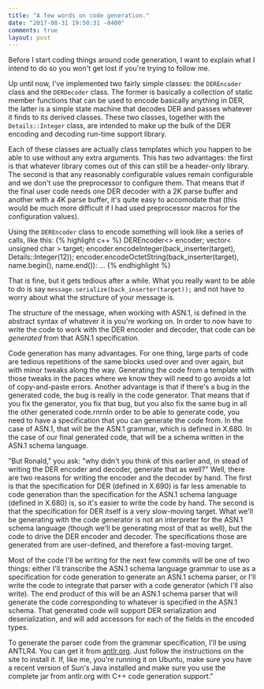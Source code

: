 ```yaml
---
title: "A few words on code generation."
date: "2017-08-31 19:50:31 -0400"
comments: true
layout: post
---
```

Before I start coding things around code generation, I want to explain what I intend to do so you won't get lost if you're trying to follow me.

Up until now, I've implemented two fairly simple classes: the `DEREncoder` class and the `DERDecoder` class. The former is basically a collection of static member functions that can be used to encode basically anything in DER, the latter is a simple state machine that decodes DER and passes whatever it finds to its derived classes. These two classes, together with the `Details::Integer` class, are intended to make up the bulk of the DER encoding and decoding run-time support library.

Each of these classes are actually class templates which you happen to be able to use without any extra arguments. This has two advantages: the first is that whatever library comes out of this can still be a header-only library. The second is that any reasonably configurable values remain configurable and we don't use the preprocessor to configure them. That means that if the final user code needs one DER decoder with a 2K parse buffer and another with a 4K parse buffer, it's quite easy to accomodate that (this would be much more difficult if I had used preprocessor macros for the configuration values).

Using the `DEREncoder` class to encode something will look like a series of calls, like this:
{% highlight c++ %}
DEREncoder<> encoder;
vector< unsigned char > target;
encoder.encodeInteger(back_inserter(target), Details::Integer(12));
encoder.encodeOctetString(back_inserter(target), name.begin(), name.end()):
...
{% endhighlight %}

That is fine, but it gets tedious after a while. What you really want to be able to do is say `message.serialize(back_inserter(target));` and not have to worry about what the structure of your message is.

The structure of the message, when working with ASN.1, is defined in the abstract syntax of whatever it is you're working on. In order to now have to write the code to work with the DER encoder and decoder, that code can be *generated* from that ASN.1 specification.

Code generation has many advantages. For one thing, large parts of code are tedious repetitions of the same blocks used over and over again, but with minor tweaks along the way. Generating the code from a template with those tweaks in the paces where we know they will need to go avoids a lot of copy-and-paste errors. Another advantage is that if there's a bug in the generated code, the bug is really in the code generator. That means that if you fix the generator, you fix that bug, but you also fix the same bug in all the other generated code.rnrnIn order to be able to generate code, you need to have a specification that you can generate the code from. In the case of ASN.1, that will be the ASN.1 grammar, which is defined in X.680. In the case of our final generated code, that will be a schema written in the ASN.1 schema language.

"But Ronald," you ask: "why didn't you think of this earlier and, in stead of writing the DER encoder and decoder, generate that as well?" Well, there are two reasons for writing the encoder and the decoder by hand. The first is that the specification for DER (defined in X.690) is far less amenable to code generation than the specification for the ASN.1 schema language (defined in X.680) is, so it's easier to write the code by hand. The second is that the specification for DER itself is a very slow-moving target. What we'll be generating with the code generator is not an interpreter for the ASN.1 schema language (though we'll be generating most of that as well), but the code to drive the DER encoder and decoder. The specifications those are generated from are user-defined, and therefore a fast-moving target.

Most of the code I'll be writing for the next few commits will be one of two things: either I'll transcribe the ASN.1 schema language grammar to use as a specification for code generation to generate an ASN.1 schema parser, or I'll write the code to integrate that parser with a code generator (which I'll also write). The end product of this will be an ASN.1 schema parser that will generate the code corresponding to whatever is specified in the ASN.1 schema. That generated code will support DER serialization and deserialization, and will add accessors for each of the fields in the encoded types.

To generate the parser code from the grammar specification, I'll be using ANTLR4. You can get it from [antlr.org](http://antlr.org). Just follow the instructions on the site to install it. If, like me, you're running it on Ubuntu, make sure you have a recent version of Sun's Java installed and make sure you use the complete jar from antlr.org with C++ code generation support."
